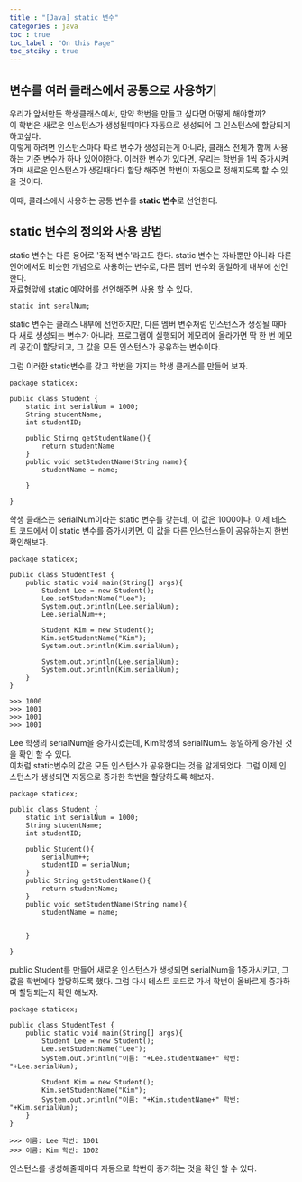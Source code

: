 ```yaml
---
title : "[Java] static 변수"
categories : java
toc : true
toc_label : "On this Page"
toc_stciky : true
---
```

## 변수를 여러 클래스에서 공통으로 사용하기
우리가 앞서만든 학생클래스에서, 만약 학번을 만들고 싶다면 어떻게 해야할까?    
이 학번은 새로운 인스턴스가 생성될때마다 자동으로 생성되어 그 인스턴스에 할당되게 하고싶다.   
이렇게 하려면 인스턴스마다 따로 변수가 생성되는게 아니라, 클래스 전체가 함께 사용하는 기준 변수가 하나 있어야한다. 이러한 변수가 있다면, 우리는 학번을 1씩 증가시켜가며 새로운 인스턴스가 생길때마다 할당 해주면 학번이 자동으로 정해지도록 할 수 있을 것이다. 

이때, 클래스에서 사용하는 공통 변수를 **static 변수**로 선언한다.

## static 변수의 정의와 사용 방법
static 변수는 다른 용어로 '정적 변수'라고도 한다. static 변수는 자바뿐만 아니라 다른 언어에서도 비슷한 개념으로 사용하는 변수로, 다른 멤버 변수와 동일하게 내부에 선언한다.   
자료형앞에 static 예약어를 선언해주면 사용 할 수 있다.
```
static int seralNum;
```
static 변수는 클래스 내부에 선언하지만, 다른 멤버 변수처럼 인스턴스가 생성될 때마다 새로 생성되는 변수가 아니라, 프로그램이 실행되어 메모리에 올라가면 딱 한 번 메모리 공간이 할당되고, 그 값을 모든 인스턴스가 공유하는 변수이다.

그럼 이러한 static변수를 갖고 학번을 가지는 학생 클래스를 만들어 보자.
```
package staticex;

public class Student {
    static int serialNum = 1000;
    String studentName;
    int studentID;
    
    public Stirng getStudentName(){
        return studentName
    }
    public void setStudentName(String name){
        studentName = name;
        
    }

}
```
학생 클래스는 serialNum이라는 static 변수를 갖는데, 이 값은 1000이다.
이제 테스트 코드에서 이 static 변수를 증가시키면, 이 값을 다른 인스턴스들이 공유하는지 한번 확인해보자.

```
package staticex;

public class StudentTest {
    public static void main(String[] args){
        Student Lee = new Student();
        Lee.setStudentName("Lee");
        System.out.println(Lee.serialNum);
        Lee.serialNum++;

        Student Kim = new Student();
        Kim.setStudentName("Kim");
        System.out.println(Kim.serialNum);

        System.out.println(Lee.serialNum);
        System.out.println(Kim.serialNum);
    }
}

>>> 1000
>>> 1001
>>> 1001
>>> 1001
```
Lee 학생의 serialNum을 증가시켰는데, Kim학생의 serialNum도 동일하게 증가된 것을 확인 할 수 있다.   
이처럼 static변수의 값은 모든 인스턴스가 공유한다는 것을 알게되었다. 그럼 이제 인스턴스가 생성되면 자동으로 증가한 학번을 할당하도록 해보자.
```
package staticex;

public class Student {
    static int serialNum = 1000;
    String studentName;
    int studentID;

    public Student(){
        serialNum++;
        studentID = serialNum;
    }
    public String getStudentName(){
        return studentName;
    }
    public void setStudentName(String name){
        studentName = name;


    }

}
```
public Student를 만들어 새로운 인스턴스가 생성되면 serialNum을 1증가시키고, 그 값을 학번에다 할당하도록 했다. 그럼 다시 테스트 코드로 가서 학번이 올바르게 증가하며 할당되는지 확인 해보자.
```
package staticex;

public class StudentTest {
    public static void main(String[] args){
        Student Lee = new Student();
        Lee.setStudentName("Lee");
        System.out.println("이름: "+Lee.studentName+" 학번: "+Lee.serialNum);

        Student Kim = new Student();
        Kim.setStudentName("Kim");
        System.out.println("이름: "+Kim.studentName+" 학번: "+Kim.serialNum);
    }
}

>>> 이름: Lee 학번: 1001
>>> 이름: Kim 학번: 1002
```
인스턴스를 생성해줄때마다 자동으로 학번이 증가하는 것을 확인 할 수 있다.

